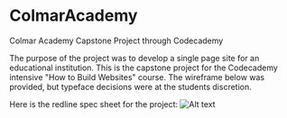 # ColmarAcademy
Colmar Academy Capstone Project through Codecademy

The purpose of the project was to develop a single page site for an educational institution. This is the capstone project for the Codecademy intensive "How to Build Websites" course. The wireframe below was provided, but typeface decisions were at the students discretion.  


Here is the redline spec sheet for the project:
![Alt text](Resources/images/colmar-academy-spec.png?raw=true "Redline Spec Sheet")
